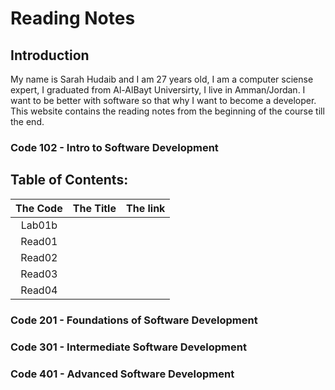 # Reading Notes

## Introduction


<p> My name is Sarah Hudaib and I am 27 years old, I am a computer sciense expert, I graduated from Al-AlBayt Universirty, I live in Amman/Jordan.
I want to be better with software so that why I want to become a developer.
This website contains the reading notes from the beginning of the course till the end. </p>


### Code 102 - Intro to Software Development
## Table of Contents:

| The Code  |  The Title | The link  |
|:-:|:-:|:-:|
| Lab01b  |   |   |
|  Read01 |   |   |
|  Read02 |   |   |
|  Read03 |   |   |
|  Read04 |   |   |

### Code 201 - Foundations of Software Development
### Code 301 - Intermediate Software Development
### Code 401 - Advanced Software Development
